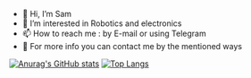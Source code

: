 - 👋 Hi, I’m Sam
- 👀 I’m interested in Robotics and electronics
- 📫 How to reach me : by E-mail or using Telegram
- 💬 For more info you can contact me by the mentioned ways

[![Anurag's GitHub stats](https://github-readme-stats.vercel.app/api?username=sam1at)](https://github.com/anuraghazra/github-readme-stats)
[![Top Langs](https://github-readme-stats.vercel.app/api/top-langs/?username=sam1at&layout=pie)](https://github.com/anuraghazra/github-readme-stats)

<!---
Sam1AT/Sam1AT is a ✨ special ✨ repository because its `README.md` (this file) appears on your GitHub profile.
You can click the Preview link to take a look at your changes.
--->

